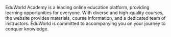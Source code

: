 EduWorld Academy is a leading online education platform, providing learning opportunities for everyone. With diverse and high-quality courses, the website provides materials, course information, and a dedicated team of instructors. EduWorld is committed to accompanying you on your journey to conquer knowledge.
